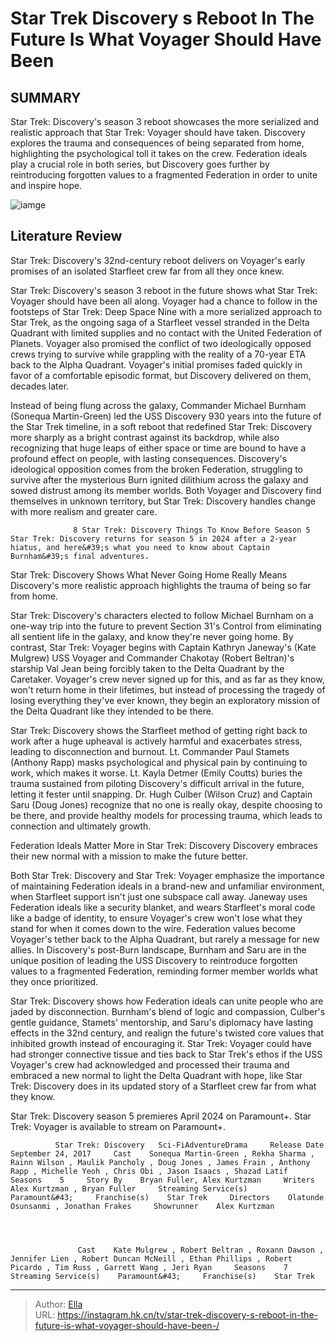 # Star Trek Discovery s Reboot In The Future Is What Voyager Should Have Been 


## SUMMARY 



  Star Trek: Discovery&#39;s season 3 reboot showcases the more serialized and realistic approach that Star Trek: Voyager should have taken.   Discovery explores the trauma and consequences of being separated from home, highlighting the psychological toll it takes on the crew.   Federation ideals play a crucial role in both series, but Discovery goes further by reintroducing forgotten values to a fragmented Federation in order to unite and inspire hope.  

![iamge](https://static1.srcdn.com/wordpress/wp-content/uploads/2024/01/captain-michael-burnham-from-discovery-and-captain-kathryn-janeway-from-voyager.jpg)

## Literature Review

Star Trek: Discovery&#39;s 32nd-century reboot delivers on Voyager&#39;s early promises of an isolated Starfleet crew far from all they once knew. 




Star Trek: Discovery&#39;s season 3 reboot in the future shows what Star Trek: Voyager should have been all along. Voyager had a chance to follow in the footsteps of Star Trek: Deep Space Nine with a more serialized approach to Star Trek, as the ongoing saga of a Starfleet vessel stranded in the Delta Quadrant with limited supplies and no contact with the United Federation of Planets. Voyager also promised the conflict of two ideologically opposed crews trying to survive while grappling with the reality of a 70-year ETA back to the Alpha Quadrant. Voyager&#39;s initial promises faded quickly in favor of a comfortable episodic format, but Discovery delivered on them, decades later.




Instead of being flung across the galaxy, Commander Michael Burnham (Sonequa Martin-Green) led the USS Discovery 930 years into the future of the Star Trek timeline, in a soft reboot that redefined Star Trek: Discovery more sharply as a bright contrast against its backdrop, while also recognizing that huge leaps of either space or time are bound to have a profound effect on people, with lasting consequences. Discovery&#39;s ideological opposition comes from the broken Federation, struggling to survive after the mysterious Burn ignited dilithium across the galaxy and sowed distrust among its member worlds. Both Voyager and Discovery find themselves in unknown territory, but Star Trek: Discovery handles change with more realism and greater care.

                  8 Star Trek: Discovery Things To Know Before Season 5   Star Trek: Discovery returns for season 5 in 2024 after a 2-year hiatus, and here&#39;s what you need to know about Captain Burnham&#39;s final adventures.   


 Star Trek: Discovery Shows What Never Going Home Really Means 
Discovery&#39;s more realistic approach highlights the trauma of being so far from home.
         




Star Trek: Discovery&#39;s characters elected to follow Michael Burnham on a one-way trip into the future to prevent Section 31&#39;s Control from eliminating all sentient life in the galaxy, and know they&#39;re never going home. By contrast, Star Trek: Voyager begins with Captain Kathryn Janeway&#39;s (Kate Mulgrew) USS Voyager and Commander Chakotay (Robert Beltran)&#39;s starship Val Jean being forcibly taken to the Delta Quadrant by the Caretaker. Voyager&#39;s crew never signed up for this, and as far as they know, won&#39;t return home in their lifetimes, but instead of processing the tragedy of losing everything they&#39;ve ever known, they begin an exploratory mission of the Delta Quadrant like they intended to be there.

Star Trek: Discovery shows the Starfleet method of getting right back to work after a huge upheaval is actively harmful and exacerbates stress, leading to disconnection and burnout. Lt. Commander Paul Stamets (Anthony Rapp) masks psychological and physical pain by continuing to work, which makes it worse. Lt. Kayla Detmer (Emily Coutts) buries the trauma sustained from piloting Discovery&#39;s difficult arrival in the future, letting it fester until snapping. Dr. Hugh Culber (Wilson Cruz) and Captain Saru (Doug Jones) recognize that no one is really okay, despite choosing to be there, and provide healthy models for processing trauma, which leads to connection and ultimately growth.






 Federation Ideals Matter More in Star Trek: Discovery 
Discovery embraces their new normal with a mission to make the future better.
         

Both Star Trek: Discovery and Star Trek: Voyager emphasize the importance of maintaining Federation ideals in a brand-new and unfamiliar environment, when Starfleet support isn&#39;t just one subspace call away. Janeway uses Federation ideals like a security blanket, and wears Starfleet&#39;s moral code like a badge of identity, to ensure Voyager&#39;s crew won&#39;t lose what they stand for when it comes down to the wire. Federation values become Voyager&#39;s tether back to the Alpha Quadrant, but rarely a message for new allies. In Discovery&#39;s post-Burn landscape, Burnham and Saru are in the unique position of leading the USS Discovery to reintroduce forgotten values to a fragmented Federation, reminding former member worlds what they once prioritized.




Star Trek: Discovery shows how Federation ideals can unite people who are jaded by disconnection. Burnham&#39;s blend of logic and compassion, Culber&#39;s gentle guidance, Stamets&#39; mentorship, and Saru&#39;s diplomacy have lasting effects in the 32nd century, and realign the future&#39;s twisted core values that inhibited growth instead of encouraging it. Star Trek: Voyager could have had stronger connective tissue and ties back to Star Trek&#39;s ethos if the USS Voyager&#39;s crew had acknowledged and processed their trauma and embraced a new normal to light the Delta Quadrant with hope, like Star Trek: Discovery does in its updated story of a Starfleet crew far from what they know.



Star Trek: Discovery season 5 premieres April 2024 on Paramount&#43;. Star Trek: Voyager is available to stream on Paramount&#43;.




              Star Trek: Discovery   Sci-FiAdventureDrama     Release Date    September 24, 2017     Cast    Sonequa Martin-Green , Rekha Sharma , Rainn Wilson , Maulik Pancholy , Doug Jones , James Frain , Anthony Rapp , Michelle Yeoh , Chris Obi , Jason Isaacs , Shazad Latif     Seasons    5     Story By    Bryan Fuller, Alex Kurtzman     Writers    Alex Kurtzman , Bryan Fuller     Streaming Service(s)    Paramount&#43;     Franchise(s)    Star Trek     Directors    Olatunde Osunsanmi , Jonathan Frakes     Showrunner    Alex Kurtzman      




                   Cast    Kate Mulgrew , Robert Beltran , Roxann Dawson , Jennifer Lien , Robert Duncan McNeill , Ethan Phillips , Robert Picardo , Tim Russ , Garrett Wang , Jeri Ryan     Seasons    7     Streaming Service(s)    Paramount&#43;     Franchise(s)    Star Trek      


---

> Author: [Ella](https://instagram.hk.cn/)  
> URL: https://instagram.hk.cn/tv/star-trek-discovery-s-reboot-in-the-future-is-what-voyager-should-have-been-/  

